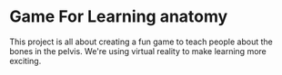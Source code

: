 # Game For Learning anatomy

This project is all about creating a fun game to teach people about the bones in the pelvis. We're using virtual reality to make learning more exciting.